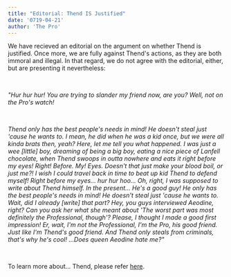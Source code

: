 ```yaml
---
title: "Editorial: Thend IS Justified"
date: '0719-04-21'
author: 'The Pro'
---
```


We have recieved an editorial on the argument on whether Thend is justified. Once more, we are fully against Thend's actions, as they are both immoral and illegal. In that regard, we do not agree with the editorial, either, but are presenting it nevertheless:

‎

*"Hur hur hur! You are trying to slander my friend now, are you? Well, not on the Pro's watch!*

‎

*Thend only has the best people's needs in mind! He doesn't steal just 'cause he wants to. I mean, he did when he was a kid once, but we were all kinda brats then, yeah? Here, let me tell you what happened. I was just a wee [little] boy, dreaming of being a big boy, eating a nice piece of Lanfell chocolate, when Thend swoops in outta nowhere and eats it right before my eyes! Right! Before. My! Eyes. Doesn't that just make your blood boil, or just me?! I wish I could travel back in time to beat up kid Thend to defend myself! Right before my eyes... hur hur hoo... Oh, right, I was supposed to write about Thend himself. In the present... He's a good guy! He only has the best people's needs in mind! He doesn't steal just 'cause he wants to. Wait, did I already [write] that part? Hey, you guys interviewed Aeodine, right? Can you ask her what she meant about 'The worst part was most definitely the Professional, though'? Please, I thought I made a good first impression! Er, wait, I'm not the Professional, I'm the Pro, his good friend. Just like I'm Thend's good friend. And Thend only steals from criminals, that's why he's cool! ...Does queen Aeodine hate me?"*

‎

To learn more about... Thend, please refer [here](is-thend-justified "Is Thend Justified?").

‎

